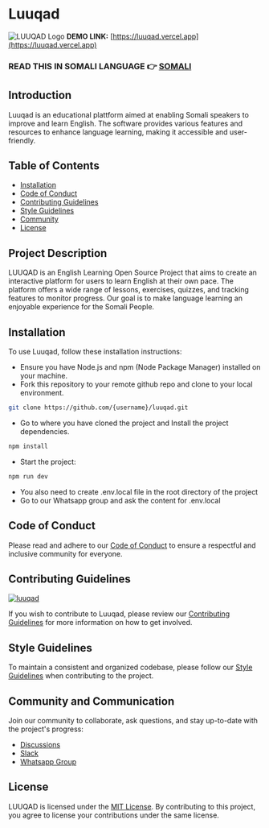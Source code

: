 # Luuqad

![LUUQAD Logo](/public/luuqad.png)
**DEMO LINK:** [https://luuqad.vercel.app](https://luuqad.vercel.app)

### READ THIS IN SOMALI LANGUAGE 👉 [SOMALI](/docs/documentation-afsomali.md)

## Introduction

Luuqad is an educational plattform aimed at enabling Somali speakers to improve and learn English. The software provides various features and resources to enhance language learning, making it accessible and user-friendly.

## Table of Contents

- [Installation](#installation)
- [Code of Conduct](./docs/CODE_OF_CONDUCT.md)
- [Contributing Guidelines](./docs/CONTRIBUTING.md)
- [Style Guidelines](./docs/STYLE_GUIDELINES.md)
- [Community](#community-and-communication)
- [License](#license)

## Project Description

LUUQAD is an English Learning Open Source Project that aims to create an interactive platform for users to learn English at their own pace. The platform offers a wide range of lessons, exercises, quizzes, and tracking features to monitor progress. Our goal is to make language learning an enjoyable experience for the Somali People.

## Installation

To use Luuqad, follow these installation instructions:

- Ensure you have Node.js and npm (Node Package Manager) installed on your machine.
- Fork this repository to your remote github repo and clone to your local environment.

```bash
git clone https://github.com/{username}/luuqad.git
```

- Go to where you have cloned the project and Install the project dependencies.

```bash
npm install
```

- Start the project:

```bash
npm run dev
```

- You also need to create .env.local file in the root directory of the project
- Go to our Whatsapp group and ask the content for .env.local


## Code of Conduct

Please read and adhere to our [Code of Conduct](docs/CODE_OF_CONDUCT.md) to ensure a respectful and inclusive community for everyone.

## Contributing Guidelines

[![luuqad](https://img.youtube.com/vi/1kymX200Mp8/0.jpg)](https://www.youtube.com/watch?v=1kymX200Mp8)

If you wish to contribute to Luuqad, please review our [Contributing Guidelines](docs/CONTRIBUTING.md) for more information on how to get involved.

## Style Guidelines

To maintain a consistent and organized codebase, please follow our [Style Guidelines](docs/STYLE_GUIDELINES.md) when contributing to the project.

## Community and Communication

Join our community to collaborate, ask questions, and stay up-to-date with the project's progress:

- [Discussions](https://github.com/duraanali/luuqad/discussions)
- [Slack](slack-url)
- [Whatsapp Group](https://chat.whatsapp.com/GnVXgpBgosUGGIvz4Fw5Bm)

## License

LUUQAD is licensed under the [MIT License](LICENSE). By contributing to this project, you agree to license your contributions under the same license.
